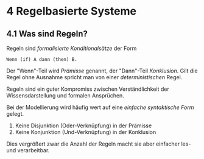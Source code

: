 # 4 Regelbasierte Systeme
## 4.1 Was sind Regeln?
Regeln sind *formalisierte Konditionalsätze* der Form

	Wenn (if) A dann (then) B.

Der "Wenn"-Teil wird *Prämisse* genannt, der "Dann"-Teil *Konklusion*. Gilt die Regel ohne Ausnahme spricht man von einer *deterministischen* Regel.

Regeln sind ein guter Kompromiss zwischen Verständlichkeit der Wissensdarstellung und formalen Ansprüchen.

Bei der Modellierung wird häufig wert auf eine *einfache syntaktische Form* gelegt.

1. Keine Disjunktion (Oder-Verknüpfung) in der Prämisse
2. Keine Konjunktion (Und-Verknüpfung) in der Konklusion

Dies vergrößert zwar die Anzahl der Regeln macht sie aber einfacher les- und verarbeitbar.